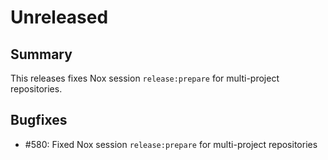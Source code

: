# Unreleased

## Summary

This releases fixes Nox session `release:prepare` for multi-project repositories.

## Bugfixes

* #580: Fixed Nox session `release:prepare` for multi-project repositories
